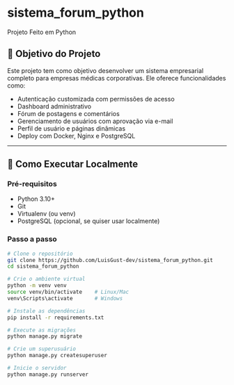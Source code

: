 # sistema_forum_python
Projeto Feito em Python 

## 📌 Objetivo do Projeto

Este projeto tem como objetivo desenvolver um sistema empresarial completo para empresas médicas corporativas. Ele oferece funcionalidades como:

- Autenticação customizada com permissões de acesso
- Dashboard administrativo
- Fórum de postagens e comentários
- Gerenciamento de usuários com aprovação via e-mail
- Perfil de usuário e páginas dinâmicas
- Deploy com Docker, Nginx e PostgreSQL

---

## 🚀 Como Executar Localmente

### Pré-requisitos

- Python 3.10+
- Git
- Virtualenv (ou venv)
- PostgreSQL (opcional, se quiser usar localmente)
### Passo a passo

```bash
# Clone o repositório
git clone https://github.com/LuisGust-dev/sistema_forum_python.git
cd sistema_forum_python

# Crie o ambiente virtual
python -m venv venv
source venv/bin/activate    # Linux/Mac
venv\Scripts\activate       # Windows

# Instale as dependências
pip install -r requirements.txt

# Execute as migrações
python manage.py migrate

# Crie um superusuário
python manage.py createsuperuser

# Inicie o servidor
python manage.py runserver